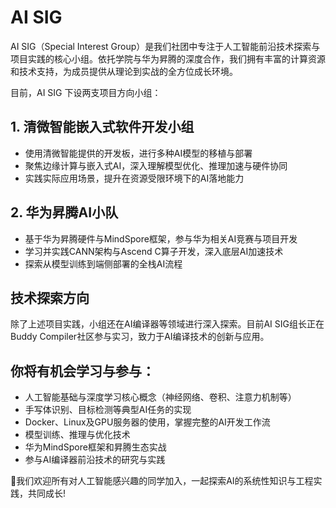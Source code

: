 # AI SIG

AI SIG（Special Interest Group）是我们社团中专注于人工智能前沿技术探索与项目实践的核心小组。依托学院与华为昇腾的深度合作，我们拥有丰富的计算资源和技术支持，为成员提供从理论到实战的全方位成长环境。

目前，AI SIG 下设两支项目方向小组：
## 1. 清微智能嵌入式软件开发小组
- 使用清微智能提供的开发板，进行多种AI模型的移植与部署
- 聚焦边缘计算与嵌入式AI，深入理解模型优化、推理加速与硬件协同
- 实践实际应用场景，提升在资源受限环境下的AI落地能力

## 2. 华为昇腾AI小队
- 基于华为昇腾硬件与MindSpore框架，参与华为相关AI竞赛与项目开发
- 学习并实践CANN架构与Ascend C算子开发，深入底层AI加速技术
- 探索从模型训练到端侧部署的全栈AI流程


## 技术探索方向
除了上述项目实践，小组还在AI编译器等领域进行深入探索。目前AI SIG组长正在Buddy Compiler社区参与实习，致力于AI编译技术的创新与应用。

## 你将有机会学习与参与：
- 人工智能基础与深度学习核心概念（神经网络、卷积、注意力机制等）
- 手写体识别、目标检测等典型AI任务的实现
- Docker、Linux及GPU服务器的使用，掌握完整的AI开发工作流
- 模型训练、推理与优化技术
- 华为MindSpore框架和昇腾生态实战
- 参与AI编译器前沿技术的研究与实践

🌹我们欢迎所有对人工智能感兴趣的同学加入，一起探索AI的系统性知识与工程实践，共同成长!

